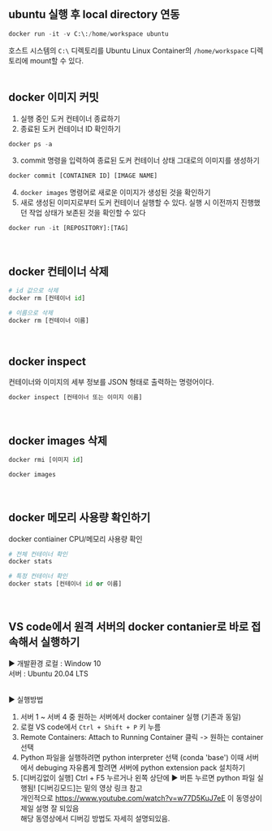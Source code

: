 ## ubuntu 실행 후 local directory 연동
```python
docker run -it -v C:\:/home/workspace ubuntu
```

호스트 시스템의 `C:\` 디렉토리를 Ubuntu Linux Container의 `/home/workspace` 디렉토리에 mount할 수 있다. <br>
<br>

## docker 이미지 커밋
1. 실행 중인 도커 컨테이너 종료하기
2. 종료된 도커 컨테이너 ID 확인하기
```python
docker ps -a
```
3. commit 명령을 입력하여 종료된 도커 컨테이너 상태 그대로의 이미지를 생성하기
```python
docker commit [CONTAINER ID] [IMAGE NAME]
```
4. `docker images` 명령어로 새로운 이미지가 생성된 것을 확인하기
5. 새로 생성된 이미지로부터 도커 컨테이너 실행할 수 있다. 실행 시 이전까지 진행했던 작업 상태가 보존된 것을 확인할 수 있다
```python
docker run -it [REPOSITORY]:[TAG]
```
<br>

## docker 컨테이너 삭제
```python
# id 값으로 삭제
docker rm [컨테이너 id]

# 이름으로 삭제
docker rm [컨테이너 이름]
```
<br>

## docker inspect
컨테이너와 이미지의 세부 정보를 JSON 형태로 출력하는 명령어이다. 
```python
docker inspect [컨테이너 또는 이미지 이름]
```
<br>

## docker images 삭제
```python
docker rmi [이미지 id]

docker images
```
<br>

## docker 메모리 사용량 확인하기
docker contiainer CPU/메모리 사용량 확인
```python
# 전체 컨테이너 확인
docker stats 

# 특정 컨테이너 확인
docker stats [컨테이너 id or 이름]
```
<br>

## VS code에서 원격 서버의 docker contanier로 바로 접속해서 실행하기
▶ 개발환경
로컬 : Window 10 <br>
서버 : Ubuntu 20.04 LTS <br>
<br>

▶ 실행방법
1. 서버 1 ~ 서버 4 중 원하는 서버에서 docker container 실행 (기존과 동일) <br>
2. 로컬 VS code에서 `Ctrl + Shift + P` 키 누름 <br>
3. Remote Containers: Attach to Running Container 클릭 -> 원하는 container 선택 <br>
4. Python 파일을 실행하려면 python interpreter 선택 (conda 'base')
이때 서버에서 debuging 자유롭게 할려면 서버에 python extension pack 설치하기
5. [디버깅없이 실행] Ctrl + F5 누르거나 왼쪽 상단에 ▶ 버튼 누르면 python 파일 실행됨!
[디버깅모드]는 밑의 영상 링크 참고 <br>
개인적으로 https://www.youtube.com/watch?v=w77D5KuJ7eE 이 동영상이 제일 설명 잘 되있음 <br>
해당 동영상에서 디버깅 방법도 자세히 설명되있음. <br>
